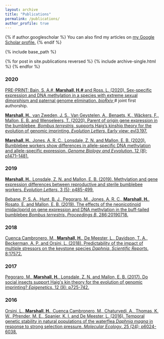 ```yaml
---
layout: archive
title: "Publications"
permalink: /publications/
author_profile: true
---
```


{% if author.googlescholar %}
  You can also find my articles on <u><a href="{{author.googlescholar}}">my Google Scholar profile</a>.</u>
{% endif %}

{% include base_path %}

{% for post in site.publications reversed %}
  {% include archive-single.html %}
{% endfor %}

<h3>2020</h3>

[PRE-PRINT: Bain, S. A.#, **Marshall, H.#** and Ross. L. (2020). Sex-specific expression and DNA methylation in a species with extreme sexual dimorphism and paternal genome elimination. *bioRxiv* ](https://doi.org/10.1101/2020.06.25.171488) # joint first authorship.

[**Marshall, H.**, van Zweden, J. S., Van Geystelen, A., Benaets, K., Wäckers, F., Mallon, E. B. and Wenseleers, T. (2020). Parent of origin gene expression in the bumblebee, *Bombus terrestris*, supports Haig’s kinship theory for the evolution of genomic imprinting. *Evolution Letters*. Early view: evl3.197.](https://doi.org/10.1002/evl3.197)

[**Marshall, H.**, Jones, A. R. C., Lonsdale, Z. N. and Mallon, E. B. (2020). Bumblebee workers show differences in allele-specific DNA methylation and allele-specific expression. *Genome Biology and Evvolution*. 12 (8); p1471–1481. ](https://doi.org/10.1093/gbe/evaa132)

<h3>2019</h3>

[**Marshall, H.**, Lonsdale, Z. N. and Mallon, E. B. (2019). Methylation and gene expression differences between reproductive and sterile bumblebee workers. *Evolution Letters*. 3 (5); p485-499.](https://doi.org/10.1002/evl3.129)

[Bebane, P. S. A., Hunt, B. J., Pegoraro, M., Jones, A. R. C., **Marshall, H.**, Rosato, E. and Mallon, E. B. (2019). The effects of the neonicotinoid imidacloprid on gene expression and DNA methylation in the buff-tailed bumblebee *Bombus terrestris*. *Proceedings B*. 286:20190718.](https://doi.org/10.1098/rspb.2019.0718)

<h3>2018</h3>

[Cuenca Cambronero, M., **Marshall, H.**, De Meester, L., Davidson, T. A., Beckerman, A. P. and Orsini, L. (2018). Predictability of the impact of multiple stressors on the keystone species *Daphnia*. *Scientific Reports*. 8:17572.](https://doi.org/10.1038/s41598-018-35861-y)

<h3>2017</h3>

[Pegoraro, M., **Marshall, H.**, Lonsdale, Z. N. and Mallon, E. B. (2017). Do social insects support Haig's kin theory for the evolution of genomic imprinting? *Epigenetics*. 12 (9); p725-742.](https://doi.org/10.1080/15592294.2017.1348445)

<h3>2016</h3>

[Orsini, L., **Marshall, H.**, Cuenca Cambronero, M., Chaturvedi, A., Thomas, K. W., Pfrender, M. E., Spanier, K. I. and De Meester, L. (2016). Temporal genetic stability in natural populations of the waterflea *Daphnia magna* in response to strong selection pressure. *Molecular Ecology*. 25 (24); p6024-6038.](https://doi.org/10.1111/mec.13907)